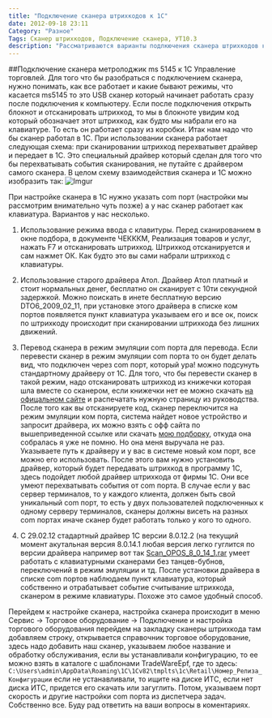 ```yaml
---
title: "Подключение сканера штрихкодов к 1С"
date: 2012-09-18 23:11
Category: "Разное"
Tags: Сканер штрихкодов, Подключение сканера, УТ10.3
description: "Рассматриваются варианты подлкючения сканера штрихкодов к программе Управление торговлей10.3"
---
```

##Подключение сканера метролоджик ms 5145 к 1С Управление торговлей.
Для того что бы разобраться с подключением сканера, нужно понимать, как все работает и какие бывают режимы, что касается ms5145 то это USB сканер который начинает работать сразу после подключения к компьютеру. Если после подключения открыть блокнот и отсканировать штрихкод, то мы в блокноте увидим код который обозначает этот штрихкод, как будто мы набрали его на клавиатуре. То есть он работает сразу из коробки. Итак нам надо что бы сканер работал в 1С. При использовании сканера работает следующая схема: при сканировании штрихкод перехватывет драйвер и передает в 1С. Это специальный драйвер который сделан для того что бы перехватывать события сканирования, не путайте с драйвером самого сканера. В целом схему взаимодействия сканера и 1С можно изобразить так:
![Imgur](http://i.imgur.com/e5TVKlL.png)
 
 При настройке сканера в 1С нужно указать com  порт (настройки мы рассмотрим внимательно чуть позже) а у нас сканер работает как клавиатура. Вариантов у нас несколько.
1. Использование режима ввода с клавитуры. Перед сканированием в окне подбора, в документе ЧЕКККМ, Реализация товаров и услуг, нажать F7 и отсканировать штрихкод. Штрихкод отсканируется и сам нажмет ОК. Как будто это вы сами набрали штрихкод с клавиатуры.

2. Использование старого драйвера Атол. Драйвер Атол платный и стоит нормальных денег, бесплатно он сканирует с 10ти секундной задержкой. Можно поискать в инете бесплатную версию DTO6_2009_02_11, при установке этого драйвера в списке ком портов появляется пункт клавиатура  указываем его и все ок, поиск по штрихкоду происходит при сканировании штрихкода без лишних движений.

3. Перевод сканера в режим эмуляции com порта для перевода. Если перевести сканер в режим эмуляции com порта то он будет делать вид, что подключен через com порт, который ура! можно подсунуть  стандартному драйверу от 1С. Для того, что бы перевести сканер в такой режим, надо отсканировать штрихкод из книжечки которая шла вместе со сканером, если книжечки нет ее можно скачать [на офицальном сайте](http://www.honeywellaidc.com/en-us/pages/Product.aspx?category=Laser&cat=HSM&pid=5145) и распечатать нужную страницу из руководства. После того как вы отсканируете код, сканер переключится на режим эмуляции ком порта, система найдет новое устройство и запросит драйвера, их можно взять с офф сайта по вышеприведенной ссылке или скачать [мою подборку](https://googledrive.com/host/0BxFnXEinPWUJckpLWkVCVjc0dUU/drv_metrolologik.zip), откуда она собралась я уже не помню. Но она меня выручала не раз. Указываете путь к драйверу и у вас в системе новый ком порт, все можно его использовать. После этого вам нужно установить драйвер, который будет передавать штрихкод в программу 1С, здесь подойдет любой  драйвер штрихкода от фирмы 1С. Они все умеют перехватывать события от com порта. В случае если у вас сервер терминалов, то у каждого клиента, должен быть свой уникальный com порт, то есть у двух пользователей подключенных к одному серверу терминалов, сканеры должны висеть на разных com портах иначе сканер будет работать только у кого то одного.

4. С 29.02.12 стадартный драйвер 1С версии 8.0.12.2 (на текущий момент акутальная версия 8.0.14.1 любая версия легко гуглится по версии драйвера например вот так [Scan_OPOS_8_0_14_1.rar](http://goo.gl/poGiF) умеет работать с клавиатурными сканерами без танцев-бубнов, переключений в режим эмуляции и тд. После установки драйвера в списке com портов наблюдаем пункт клавиатура, который собственно и отрабатывает событие считывание штрихкода, сканером в режиме клавиатуры. Похоже это самое удобный способ.

Перейдем к настройке сканера, настройка сканера происходит в меню Сервис -> Торговое оборудование -> Подключение и настройка торгового оборудования перейдем на закладку сканеры штрихкода там добавляем строку, открывается справочник торговое оборудование, здесь надо добавить наш сканер, указываем любое название и обработку обслуживания, если вы устанавливали конфигурацию, то ее можно взять в каталоге с шаблонами TradeWareEpf, где то здесь: `C:\Users\admin\AppData\Roaming\1C\1Cv82\tmplts\1c\Retail\Номер_Релиза_Конфигурации` если не устанавливали, то ищите на диске ИТС, если нет диска ИТС, придется его скачать или загуглить. Потом, указываем порт скорость и другие настройки com порта из диспетчера задач. Собственно все. Буду рад ответить на ваши вопросы в коментариях.
